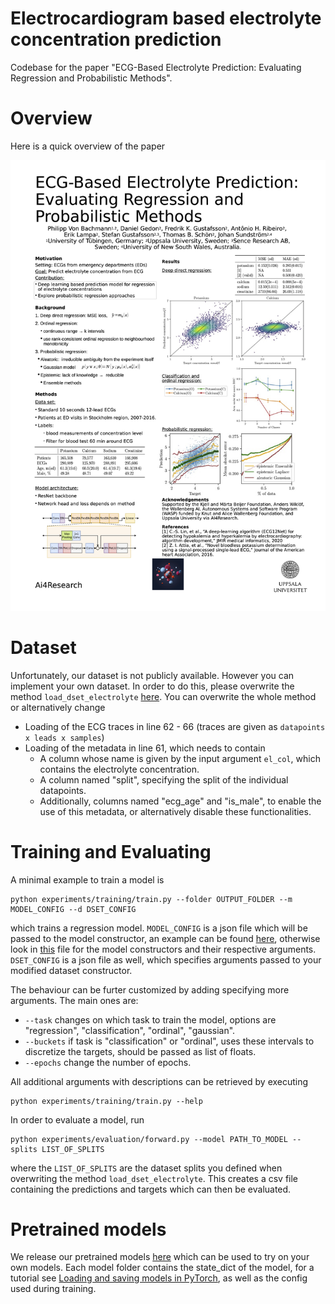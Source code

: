 # Electrocardiogram based electrolyte concentration prediction
Codebase for the paper "ECG-Based Electrolyte Prediction: Evaluating
Regression and Probabilistic Methods".

# Overview
Here is a quick overview of the paper
<p style="text-align:center;">
<img src="additional/ECG_regression_poster.jpg">
<p>

# Dataset
Unfortunately, our dataset is not publicly available. However you can implement your own dataset. In order to do this, please overwrite the method ```load_dset_electrolyte``` [here](src/dataset/electolytes.py). You can overwrite the whole method or alternatively change
- Loading of the ECG traces in line 62 - 66 (traces are given as ```datapoints x leads x samples```)
- Loading of the metadata in line 61, which needs to contain
  - A column whose name is given by the input argument ```el_col```, which contains the electrolyte concentration.
  - A column named "split", specifying the split of the individual datapoints.
  - Additionally, columns named "ecg_age" and "is_male", to enable the use of this metadata, or alternatively disable these functionalities.

# Training and Evaluating
A minimal example to train a model is
```
python experiments/training/train.py --folder OUTPUT_FOLDER --m MODEL_CONFIG --d DSET_CONFIG
```
which trains a regression model. ```MODEL_CONFIG``` is a json file which will be passed to the model constructor, an example can be found [here](additional/model.json), otherwise look in [this](src/models/resnet.py) file for the model constructors and their respective arguments. ```DSET_CONFIG``` is a json file as well, which specifies arguments passed to your modified dataset constructor.


 The behaviour can be furter customized by adding specifying more arguments. The main ones are:
- ```--task``` changes on which task to train the model, options are "regression", "classification", "ordinal", "gaussian".
- ```--buckets``` if task is "classification" or "ordinal", uses these intervals to discretize the targets, should be passed as list of floats.
- ```--epochs``` change the number of epochs.

All additional arguments with descriptions can be retrieved by executing 
```
python experiments/training/train.py --help
```

In order to evaluate a model, run
```
python experiments/evaluation/forward.py --model PATH_TO_MODEL --splits LIST_OF_SPLITS
```
where the ```LIST_OF_SPLITS``` are the dataset splits you defined when overwriting the method ```load_dset_electrolyte```. This creates a csv file containing the predictions and targets which can then be evaluated.

# Pretrained models
We release our pretrained models [here](https://zenodo.org/record/7456316#.Y6CHPS8w1qs) which can be used to try on your own models. Each model folder contains the state_dict of the model, for a tutorial see [Loading and saving models in PyTorch](https://pytorch.org/tutorials/beginner/saving_loading_models.html), as well as the config used during training.


